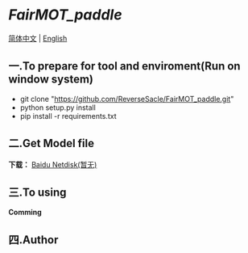 **_FairMOT_paddle_**
===
[简体中文](https://github.com/ReverseSacle/FairMOT_paddle/blob/main/README.md) | [English](https://github.com/ReverseSacle/FairMOT_paddle/blob/main/README_English.md)


一.To prepare for tool and enviroment(Run on window system)
---
* git clone "https://github.com/ReverseSacle/FairMOT_paddle.git"
* python setup.py install
* pip install -r requirements.txt

二.Get Model file
---
**下载：** [Baidu Netdisk(暂无)]()

三.To using
---
**Comming**

四.Author
---
